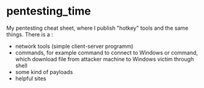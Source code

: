 # pentesting_time
My pentesting cheat sheet, where I publish "hotkey" tools and the same things.
There is a :
  - network tools (simple client-server programm)
  - commands, for example command to connect to Windows or command, which download file from attacker machine to Windows victim through shell
  - some kind of payloads
  - helpful sites
 
